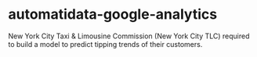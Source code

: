 # automatidata-google-analytics
New York City Taxi &amp; Limousine Commission (New York City TLC) required to build a model to predict tipping trends of their customers.  
